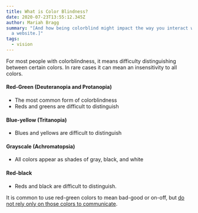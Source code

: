 ```yaml
---
title: What is Color Blindness?
date: 2020-07-23T13:55:12.345Z
author: Mariah Bragg
summary: "[And how being colorblind might impact the way you interact with
  a website.]"
tags:
  - vision
---
```


For most people with colorblindness, it means difficulty distinguishing between certain colors. In rare cases it can mean an insensitivity to all colors.

#### Red-Green (Deuteranopia and Protanopia)

- The most common form of colorblindness
- Reds and greens are difficult to distinguish

#### Blue-yellow (Tritanopia)

- Blues and yellows are difficult to distinguish

#### Grayscale (Achromatopsia)

- All colors appear as shades of gray, black, and white

#### Red-black

- Reds and black are difficult to distinguish.

It is common to use red-green colors to mean bad-good or on-off, but [do not rely only on those colors to communicate](/posts/design-considerations-for-color-blindness/).
